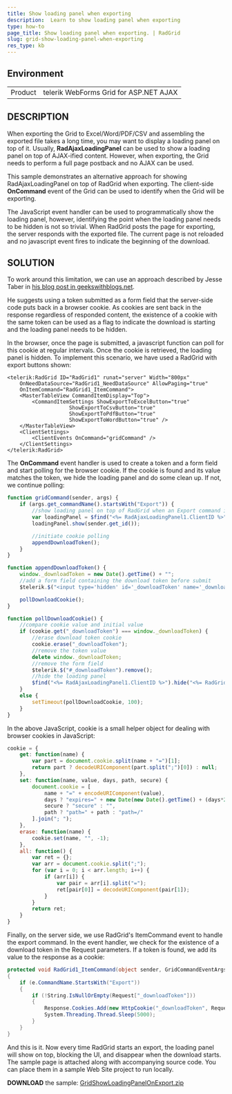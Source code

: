 ```yaml
---
title: Show loading panel when exporting
description:  Learn to show loading panel when exporting
type: how-to
page_title: Show loading panel when exporting. | RadGrid
slug: grid-show-loading-panel-when-exporting
res_type: kb
---
```


## Environment

<table>
	<tbody>
		<tr>
			<td>Product</td>
			<td>telerik WebForms Grid for ASP.NET AJAX</td>
		</tr>
	</tbody>
</table>

## DESCRIPTION

When exporting the Grid to Excel/Word/PDF/CSV and assembling the exported file takes a long time, you may want to display a loading panel on top of it. Usually, **RadAjaxLoadingPanel** can be used to show a loading panel on top of AJAX-ified content. However, when exporting, the Grid needs to perform a full page postback and no AJAX can be used.

This sample demonstrates an alternative approach for showing RadAjaxLoadingPanel on top of RadGrid when exporting. The client-side **OnCommand** event of the Grid can be used to identify when the Grid will be exporting. 

The JavaScript event handler can be used to programmatically show the loading panel, however, identifying the point when the loading panel needs to be hidden is not so trivial. When RadGrid posts the page for exporting, the server responds with the exported file. The current page is not reloaded and no javascript event fires to indicate the beginning of the download.

## SOLUTION

To work around this limitation, we can use an approach described by Jesse Taber in [his blog post in geekswithblogs.net](https://geekswithblogs.net/gwbarchive/detecting-the-file-download-dialog-in-the-browser/). 

He suggests using a token submitted as a form field that the server-side code puts back in a browser cookie. As cookies are sent back in the response regardless of responded content, the existence of a cookie with the same token can be used as a flag to indicate the download is starting and the loading panel needs to be hidden. 

In the browser, once the page is submitted, a javascript function can poll for this cookie at regular intervals. Once the cookie is retrieved, the loading panel is hidden. To implement this scenario, we have used a RadGrid with export buttons shown:

````ASP.NET
<telerik:RadGrid ID="RadGrid1" runat="server" Width="800px"
    OnNeedDataSource="RadGrid1_NeedDataSource" AllowPaging="true"
    OnItemCommand="RadGrid1_ItemCommand">
    <MasterTableView CommandItemDisplay="Top">
        <CommandItemSettings ShowExportToExcelButton="true"
                    ShowExportToCsvButton="true"
                    ShowExportToPdfButton="true"
                    ShowExportToWordButton="true" />
    </MasterTableView>
    <ClientSettings>
        <ClientEvents OnCommand="gridCommand" />
    </ClientSettings>
</telerik:RadGrid>
````

The **OnCommand** event handler is used to create a token and a form field and start polling for the browser cookie. If the cookie is found and its value matches the token, we hide the loading panel and do some clean up. If not, we continue polling:

````JavaScript
function gridCommand(sender, args) {
    if (args.get_commandName().startsWith("Export")) {
        //show loading panel on top of RadGrid when an Export command is triggered
        var loadingPanel = $find("<%= RadAjaxLoadingPanel1.ClientID %>");
        loadingPanel.show(sender.get_id());

        //initiate cookie polling
        appendDownloadToken();
    }
}

function appendDownloadToken() {
    window._downloadToken = new Date().getTime() + "";
    //add a form field containing the download token before submit
    $telerik.$("<input type='hidden' id='_downloadToken' name='_downloadToken' value='" + window._downloadToken + "' />").appendTo(document.forms[0]);

    pollDownloadCookie();
}

function pollDownloadCookie() {
    //compare cookie value and initial value
    if (cookie.get("_downloadToken") === window._downloadToken) {
        //erase download token cookie
        cookie.erase("_downloadToken");
        //remove the token value
        delete window._downloadToken;
        //remove the form field
        $telerik.$("#_downloadToken").remove();
        //hide the loading panel
        $find("<%= RadAjaxLoadingPanel1.ClientID %>").hide("<%= RadGrid1.ClientID %>");
    }
    else {
        setTimeout(pollDownloadCookie, 100);
    }
}
````

In the above JavaScript, cookie is a small helper object for dealing with browser cookies in JavaScript:

````JavaScript
cookie = {
    get: function(name) {
        var part = document.cookie.split(name + "=")[1];
        return part ? decodeURIComponent(part.split(";")[0]) : null;
    },
    set: function(name, value, days, path, secure) {
        document.cookie = [
            name + "=" + encodeURIComponent(value),
            days ? "expires=" + new Date(new Date().getTime() + (days*24*60*60*1000)).toUTCString() : "",
            secure ? "secure" : "",
            path ? "path=" + path : "path=/"
        ].join("; ");
    },
    erase: function(name) {
        cookie.set(name, "", -1);
    },
    all: function() {
        var ret = {};
        var arr = document.cookie.split(";");
        for (var i = 0; i < arr.length; i++) {
            if (arr[i]) {
                var pair = arr[i].split("=");
                ret[pair[0]] = decodeURIComponent(pair[1]);
            }
        }
        return ret;
    }
}
````

Finally, on the server side, we use RadGrid's ItemCommand event to handle the export command. In the event handler, we check for the existence of a download token in the Request parameters. If a token is found, we add its value to the response as a cookie:

````C#
protected void RadGrid1_ItemCommand(object sender, GridCommandEventArgs e)
{
    if (e.CommandName.StartsWith("Export"))
    {
        if (!String.IsNullOrEmpty(Request["_downloadToken"]))
        {
            Response.Cookies.Add(new HttpCookie("_downloadToken", Request["_downloadToken"]));
            System.Threading.Thread.Sleep(5000);
        }
    }
}
````

And this is it. Now every time RadGrid starts an export, the loading panel will show on top, blocking the UI, and disappear when the download starts. The sample page is attached along with accompanying source code. You can place them in a sample Web Site project to run locally.

**DOWNLOAD** the sample: [GridShowLoadingPanelOnExport.zip](files/grid-show-loading-panel-when-exporting.zip) 
  
   
    